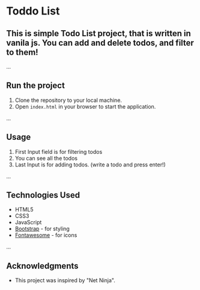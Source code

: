 # Toddo List

## This is simple Todo List project, that is written in vanila js. You can add and delete todos, and filter to them!

...

## Run the project

1. Clone the repository to your local machine.
2. Open `index.html` in your browser to start the application.

...

## Usage

1. First Input field is for filtering todos
2. You can see all the todos
3. Last Input is for adding todos. (write a todo and press enter!)

...

## Technologies Used

- HTML5
- CSS3
- JavaScript
- [Bootstrap]('https://getbootstrap.com/') - for styling
- [Fontawesome]('https://fontawesome.com/') - for icons

...

## Acknowledgments

- This project was inspired by "Net Ninja".
